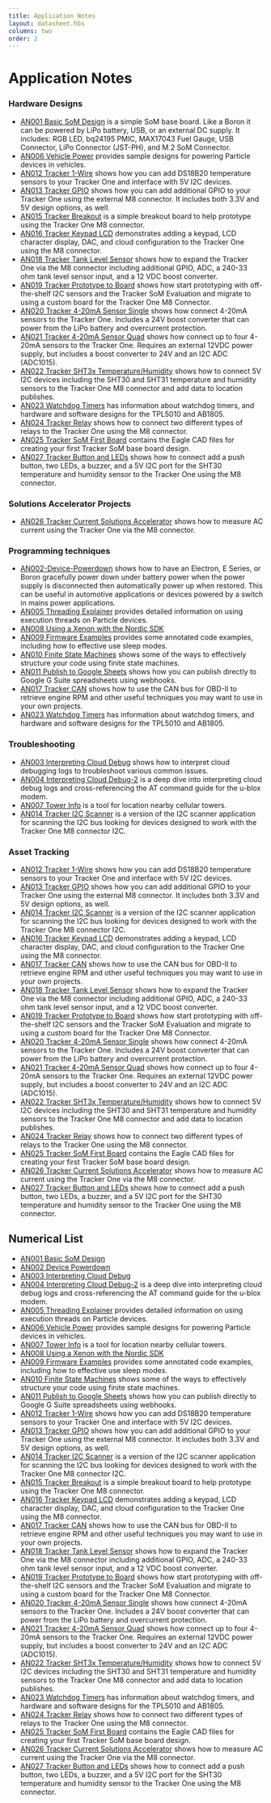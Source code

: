 ```yaml
---
title: Application Notes
layout: datasheet.hbs
columns: two
order: 2
---
```


# Application Notes

### Hardware Designs

- [AN001 Basic SoM Design](/datasheets/app-notes/an001-basic-som-design) is a simple SoM base board. 
Like a Boron it can be powered by LiPo battery, USB, or an external DC supply. It includes: RGB LED, bq24195 PMIC, MAX17043 Fuel Gauge, 
USB Connector, LiPo Connector (JST-PH), and M.2 SoM Connector.
- [AN006 Vehicle Power](/datasheets/app-notes/an006-vehicle-power) provides sample designs for powering Particle devices in vehicles.
- [AN012 Tracker 1-Wire](/datasheets/app-notes/an012-tracker-1wire) shows how you can add DS18B20 temperature sensors to your Tracker One and interface with 5V I2C devices.
- [AN013 Tracker GPIO](/datasheets/app-notes/an013-tracker-gpio) shows how you can add additional GPIO to your Tracker One using the external M8 connector. It includes both 3.3V and 5V design options, as well.
- [AN015 Tracker Breakout](/datasheets/app-notes/an015-tracker-breakout) is a simple breakout board to help prototype using the Tracker One M8 connector.
- [AN016 Tracker Keypad LCD](/datasheets/app-notes/an016-tracker-keypad-lcd) demonstrates adding a keypad, LCD character display, DAC, and cloud configuration to the Tracker One using the M8 connector.
- [AN018 Tracker Tank Level Sensor](/datasheets/app-notes/an018-tracker-level) shows how to expand the Tracker One via the M8 connector including additional GPIO, ADC, a 240-33 ohm tank level sensor input, and a 12 VDC boost converter.
- [AN019 Tracker Prototype to Board](/datasheets/app-notes/an019-tracker-prototype) shows how start prototyping with off-the-shelf I2C sensors and the Tracker SoM Evaluation and migrate to using a custom board for the Tracker One M8 Connector.
- [AN020 Tracker 4-20mA Sensor Single](/datasheets/app-notes/an020-tracker-4-20ma) shows how connect 4-20mA sensors to the Tracker One. Includes a 24V boost converter that can power from the LiPo battery and overcurrent protection.
- [AN021 Tracker 4-20mA Sensor Quad](/datasheets/app-notes/an021-tracker-4-20ma-quad) shows how connect up to four 4-20mA sensors to the Tracker One. Requires an external 12VDC power supply, but includes a boost converter to 24V and an I2C ADC (ADC1015).
- [AN022 Tracker SHT3x Temperature/Humidity](/datasheets/app-notes/an022-tracker-sht3x-temperature-humidity) shows how to connect 5V I2C devices including the SHT30 and SHT31 temperature and humidity sensors to the Tracker One M8 connector and add data to location publishes.
- [AN023 Watchdog Timers](/datasheets/app-notes/an023-watchdog-timers) has information about watchdog timers, and hardware and software designs for the TPL5010 and AB1805.
- [AN024 Tracker Relay](/datasheets/app-notes/an024-tracker-relay) shows how to connect two different types of relays to the Tracker One using the M8 connector.
- [AN025 Tracker SoM First Board](/datasheets/app-notes/an025-tracker-som-first-board) contains the Eagle CAD files for creating your first Tracker SoM base board design.
- [AN027 Tracker Button and LEDs](/datasheets/app-notes/an027-tracker-buttons-leds) shows how to connect add a push button, two LEDs, a buzzer, and a 5V I2C port for the SHT30 temperature and humidity sensor to the Tracker One using the M8 connector.


### Solutions Accelerator Projects

- [AN026 Tracker Current Solutions Accelerator](/datasheets/app-notes/an026-tracker-current-solutions-accelerator) shows how to measure AC current using the Tracker One via the M8 connector.

### Programming techniques

- [AN002-Device-Powerdown](/datasheets/app-notes/an002-device-powerdown) shows how to 
have an Electron, E Series, or Boron gracefully power down under battery power when the power supply is disconnected 
then automatically power up when restored. This can be useful in automotive applications or devices powered by a switch 
in mains power applications.
- [AN005 Threading Explainer](/datasheets/app-notes/an005-threading-explainer) provides detailed information on using execution threads on Particle devices.
- [AN008 Using a Xenon with the Nordic SDK](/datasheets/app-notes/an008-xenon-nordic-sdk)
- [AN009 Firmware Examples](/datasheets/app-notes/an009-firmware-examples) provides some annotated code examples, including how to effective use sleep modes.
- [AN010 Finite State Machines](/datasheets/app-notes/an010-finite-state-machines) shows some of the ways to effectively structure your code using finite state machines.
- [AN011 Publish to Google Sheets](/datasheets/app-notes/an011-publish-to-google-sheets) shows how you can publish directly to Google G Suite spreadsheets using webhooks.
- [AN017 Tracker CAN](/datasheets/app-notes/an017-tracker-can) shows how to use the CAN bus for OBD-II to retrieve engine RPM and other useful techniques you may want to use in your own projects.
- [AN023 Watchdog Timers](/datasheets/app-notes/an023-watchdog-timers) has information about watchdog timers, and hardware and software designs for the TPL5010 and AB1805.


### Troubleshooting

- [AN003 Interpreting Cloud Debug](/datasheets/app-notes/an003-interpreting-cloud-debug) shows how to 
interpret cloud debugging logs to troubleshoot various common issues.
- [AN004 Interpreting Cloud Debug-2](/datasheets/app-notes/an004-interpreting-cloud-debug-2) is a deep dive into interpreting cloud debug logs and cross-referencing the AT command guide for the u-blox modem.
- [AN007 Tower Info](/datasheets/app-notes/an007-tower-info) is a tool for location nearby cellular towers.
- [AN014 Tracker I2C Scanner](/datasheets/app-notes/an014-tracker-i2c-scanner) is a version of the I2C scanner application for scanning the I2C bus looking for devices designed to work with the Tracker One M8 connector I2C.

### Asset Tracking

- [AN012 Tracker 1-Wire](/datasheets/app-notes/an012-tracker-1wire) shows how you can add DS18B20 temperature sensors to your Tracker One and interface with 5V I2C devices.
- [AN013 Tracker GPIO](/datasheets/app-notes/an013-tracker-gpio) shows how you can add additional GPIO to your Tracker One using the external M8 connector. It includes both 3.3V and 5V design options, as well.
- [AN014 Tracker I2C Scanner](/datasheets/app-notes/an014-tracker-i2c-scanner) is a version of the I2C scanner application for scanning the I2C bus looking for devices designed to work with the Tracker One M8 connector I2C.
- [AN016 Tracker Keypad LCD](/datasheets/app-notes/an016-tracker-keypad-lcd) demonstrates adding a keypad, LCD character display, DAC, and cloud configuration to the Tracker One using the M8 connector.
- [AN017 Tracker CAN](/datasheets/app-notes/an017-tracker-can) shows how to use the CAN bus for OBD-II to retrieve engine RPM and other useful techniques you may want to use in your own projects.
- [AN018 Tracker Tank Level Sensor](/datasheets/app-notes/an018-tracker-level) shows how to expand the Tracker One via the M8 connector including additional GPIO, ADC, a 240-33 ohm tank level sensor input, and a 12 VDC boost converter.
- [AN019 Tracker Prototype to Board](/datasheets/app-notes/an019-tracker-prototype) shows how start prototyping with off-the-shelf I2C sensors and the Tracker SoM Evaluation and migrate to using a custom board for the Tracker One M8 Connector.
- [AN020 Tracker 4-20mA Sensor Single](/datasheets/app-notes/an020-tracker-4-20ma) shows how connect 4-20mA sensors to the Tracker One. Includes a 24V boost converter that can power from the LiPo battery and overcurrent protection.
- [AN021 Tracker 4-20mA Sensor Quad](/datasheets/app-notes/an021-tracker-4-20ma-quad) shows how connect up to four 4-20mA sensors to the Tracker One. Requires an external 12VDC power supply, but includes a boost converter to 24V and an I2C ADC (ADC1015).
- [AN022 Tracker SHT3x Temperature/Humidity](/datasheets/app-notes/an022-tracker-sht3x-temperature-humidity) shows how to connect 5V I2C devices including the SHT30 and SHT31 temperature and humidity sensors to the Tracker One M8 connector and add data to location publishes.
- [AN024 Tracker Relay](/datasheets/app-notes/an024-tracker-relay) shows how to connect two different types of relays to the Tracker One using the M8 connector.
- [AN025 Tracker SoM First Board](/datasheets/app-notes/an025-tracker-som-first-board) contains the Eagle CAD files for creating your first Tracker SoM base board design.
- [AN026 Tracker Current Solutions Accelerator](/datasheets/app-notes/an026-tracker-current-solutions-accelerator) shows how to measure AC current using the Tracker One via the M8 connector.
- [AN027 Tracker Button and LEDs](/datasheets/app-notes/an027-tracker-buttons-leds) shows how to connect add a push button, two LEDs, a buzzer, and a 5V I2C port for the SHT30 temperature and humidity sensor to the Tracker One using the M8 connector.

## Numerical List

- [AN001 Basic SoM Design](/datasheets/app-notes/an001-basic-som-design)
- [AN002 Device Powerdown](/datasheets/app-notes/an002-device-powerdown)
- [AN003 Interpreting Cloud Debug](/datasheets/app-notes/an003-interpreting-cloud-debug) 
- [AN004 Interpreting Cloud Debug-2](/datasheets/app-notes/an004-interpreting-cloud-debug-2) is a deep dive into interpreting cloud debug logs and cross-referencing the AT command guide for the u-blox modem.
- [AN005 Threading Explainer](/datasheets/app-notes/an005-threading-explainer) provides detailed information on using execution threads on Particle devices.
- [AN006 Vehicle Power](/datasheets/app-notes/an006-vehicle-power) provides sample designs for powering Particle devices in vehicles.
- [AN007 Tower Info](/datasheets/app-notes/an007-tower-info) is a tool for location nearby cellular towers.
- [AN008 Using a Xenon with the Nordic SDK](/datasheets/app-notes/an008-xenon-nordic-sdk)
- [AN009 Firmware Examples](/datasheets/app-notes/an009-firmware-examples) provides some annotated code examples, including how to effective use sleep modes.
- [AN010 Finite State Machines](/datasheets/app-notes/an010-finite-state-machines) shows some of the ways to effectively structure your code using finite state machines.
- [AN011 Publish to Google Sheets](/datasheets/app-notes/an011-publish-to-google-sheets) shows how you can publish directly to Google G Suite spreadsheets using webhooks.
- [AN012 Tracker 1-Wire](/datasheets/app-notes/an012-tracker-1wire) shows how you can add DS18B20 temperature sensors to your Tracker One and interface with 5V I2C devices.
- [AN013 Tracker GPIO](/datasheets/app-notes/an013-tracker-gpio) shows how you can add additional GPIO to your Tracker One using the external M8 connector. It includes both 3.3V and 5V design options, as well.
- [AN014 Tracker I2C Scanner](/datasheets/app-notes/an014-tracker-i2c-scanner) is a version of the I2C scanner application for scanning the I2C bus looking for devices designed to work with the Tracker One M8 connector I2C.
- [AN015 Tracker Breakout](/datasheets/app-notes/an015-tracker-breakout) is a simple breakout board to help prototype using the Tracker One M8 connector.
- [AN016 Tracker Keypad LCD](/datasheets/app-notes/an016-tracker-keypad-lcd) demonstrates adding a keypad, LCD character display, DAC, and cloud configuration to the Tracker One using the M8 connector.
- [AN017 Tracker CAN](/datasheets/app-notes/an017-tracker-can) shows how to use the CAN bus for OBD-II to retrieve engine RPM and other useful techniques you may want to use in your own projects.
- [AN018 Tracker Tank Level Sensor](/datasheets/app-notes/an018-tracker-level) shows how to expand the Tracker One via the M8 connector including additional GPIO, ADC, a 240-33 ohm tank level sensor input, and a 12 VDC boost converter.
- [AN019 Tracker Prototype to Board](/datasheets/app-notes/an019-tracker-prototype) shows how start prototyping with off-the-shelf I2C sensors and the Tracker SoM Evaluation and migrate to using a custom board for the Tracker One M8 Connector.
- [AN020 Tracker 4-20mA Sensor Single](/datasheets/app-notes/an020-tracker-4-20ma) shows how connect 4-20mA sensors to the Tracker One. Includes a 24V boost converter that can power from the LiPo battery and overcurrent protection.
- [AN021 Tracker 4-20mA Sensor Quad](/datasheets/app-notes/an021-tracker-4-20ma-quad) shows how connect up to four 4-20mA sensors to the Tracker One. Requires an external 12VDC power supply, but includes a boost converter to 24V and an I2C ADC (ADC1015).
- [AN022 Tracker SHT3x Temperature/Humidity](/datasheets/app-notes/an022-tracker-sht3x-temperature-humidity) shows how to connect 5V I2C devices including the SHT30 and SHT31 temperature and humidity sensors to the Tracker One M8 connector and add data to location publishes.
- [AN023 Watchdog Timers](/datasheets/app-notes/an023-watchdog-timers) has information about watchdog timers, and hardware and software designs for the TPL5010 and AB1805.
- [AN024 Tracker Relay](/datasheets/app-notes/an024-tracker-relay) shows how to connect two different types of relays to the Tracker One using the M8 connector.
- [AN025 Tracker SoM First Board](/datasheets/app-notes/an025-tracker-som-first-board) contains the Eagle CAD files for creating your first Tracker SoM base board design.
- [AN026 Tracker Current Solutions Accelerator](/datasheets/app-notes/an026-tracker-current-solutions-accelerator) shows how to measure AC current using the Tracker One via the M8 connector.
- [AN027 Tracker Button and LEDs](/datasheets/app-notes/an027-tracker-buttons-leds) shows how to connect add a push button, two LEDs, a buzzer, and a 5V I2C port for the SHT30 temperature and humidity sensor to the Tracker One using the M8 connector.

